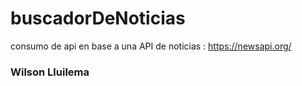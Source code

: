 # buscadorDeNoticias
consumo de api en base a una API de noticias :
https://newsapi.org/


### Wilson Lluilema 
